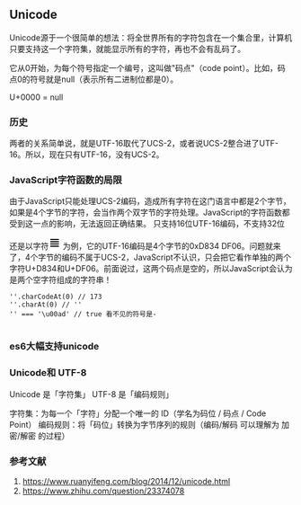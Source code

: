## Unicode
Unicode源于一个很简单的想法：将全世界所有的字符包含在一个集合里，计算机只要支持这一个字符集，就能显示所有的字符，再也不会有乱码了。


它从0开始，为每个符号指定一个编号，这叫做"码点"（code point）。比如，码点0的符号就是null（表示所有二进制位都是0）。

U+0000 = null


### 历史
两者的关系简单说，就是UTF-16取代了UCS-2，或者说UCS-2整合进了UTF-16。所以，现在只有UTF-16，没有UCS-2。


### JavaScript字符函数的局限
由于JavaScript只能处理UCS-2编码，造成所有字符在这门语言中都是2个字节，如果是4个字节的字符，会当作两个双字节的字符处理。JavaScript的字符函数都受到这一点的影响，无法返回正确结果。
只支持16位UTF-16编码，不支持32位

还是以字符![icon][base64str]
为例，它的UTF-16编码是4个字节的0xD834 DF06。问题就来了，4个字节的编码不属于UCS-2，JavaScript不认识，只会把它看作单独的两个字符U+D834和U+DF06。前面说过，这两个码点是空的，所以JavaScript会认为是两个空字符组成的字符串！

```
'­'.charCodeAt(0) // 173
'­'.charAt(0) // ''
'­' === '\u00ad' // true 看不见的符号是-
 
```

### es6大幅支持unicode

### Unicode和  UTF-8 
Unicode 是「字符集」
UTF-8 是「编码规则」

字符集：为每一个「字符」分配一个唯一的 ID（学名为码位 / 码点 / Code Point）
编码规则：将「码位」转换为字节序列的规则（编码/解码 可以理解为 加密/解密 的过程）

### 参考文献
1. https://www.ruanyifeng.com/blog/2014/12/unicode.html
2. https://www.zhihu.com/question/23374078

[base64str]:data:image/png;base64,iVBORw0KGgoAAAANSUhEUgAAABUAAAAWCAYAAAAvg9c4AAAAWklEQVQ4T2P8DwQMVAaMQ8/Qv3//Mnz//p3sgODh4YHrhXv/wIEDDI6OjmQb+vr1awYRERGwftoaSrYTsWiEu3Q0TKkWrKNhSsNSajSdUj+dUs1E5KJv0BsKAPvEn7+vXHZxAAAAAElFTkSuQmCC
